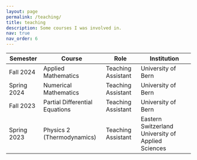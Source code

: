 ```yaml
---
layout: page
permalink: /teaching/
title: teaching
description: Some courses I was involved in.
nav: true
nav_order: 6
---
```


| Semester    | Course   | Role | Institution |
|-------------|----------|-------------|---------|
| Fall 2024 | Applied Mathematics | Teaching Assistant | University of Bern
| Spring 2024 | Numerical Mathematics | Teaching Assistant | University of Bern
| Fall 2023   | Partial Differential Equations | Teaching Assistant | University of Bern
| Spring 2023 | Physics 2 (Thermodynamics) | Teaching Assistant | Eastern Switzerland University of Applied Sciences
